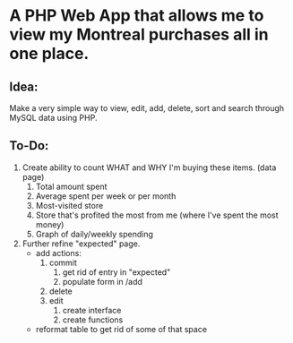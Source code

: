 # A PHP Web App that allows me to view my Montreal purchases all in one place.

## Idea:

Make a very simple way to view, edit, add, delete, sort and search through MySQL data using PHP.

## To-Do: 

1. Create ability to count WHAT and WHY I'm buying these items. (data page)
	1. Total amount spent
	2. Average spent per week or per month
	3. Most-visited store
	4. Store that's profited the most from me (where I\'ve spent the most money)
	5. Graph of daily/weekly spending
2. Further refine "expected" page.
	- add actions:
		1. commit
			1. get rid of entry in "expected"
			2. populate form in /add
		2. delete
		3. edit
			1. create interface
			2. create functions
	- reformat table to get rid of some of that space